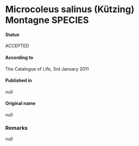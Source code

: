 Microcoleus salinus (Kützing) Montagne SPECIES
=======

#### Status
ACCEPTED

#### According to
The Catalogue of Life, 3rd January 2011

#### Published in
null

#### Original name
null

### Remarks
null